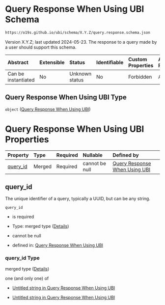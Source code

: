 # Query Response When Using UBI Schema

```txt
https://o19s.github.io/ubi/schema/X.Y.Z/query.response.schema.json
```

Version X.Y.Z; last updated 2024-05-23.  The response to a query made by a user should support this schema.

| Abstract            | Extensible | Status         | Identifiable | Custom Properties | Additional Properties | Access Restrictions | Defined In                                                                                      |
| :------------------ | :--------- | :------------- | :----------- | :---------------- | :-------------------- | :------------------ | :---------------------------------------------------------------------------------------------- |
| Can be instantiated | No         | Unknown status | No           | Forbidden         | Allowed               | none                | [query.response.schema.json](../../out/X.Y.Z/query.response.schema.json "open original schema") |

## Query Response When Using UBI Type

`object` ([Query Response When Using UBI](query.md))

# Query Response When Using UBI Properties

| Property               | Type   | Required | Nullable       | Defined by                                                                                                                                              |
| :--------------------- | :----- | :------- | :------------- | :------------------------------------------------------------------------------------------------------------------------------------------------------ |
| [query\_id](#query_id) | Merged | Required | cannot be null | [Query Response When Using UBI](query-properties-query_id.md "https://o19s.github.io/ubi/schema/X.Y.Z/query.response.schema.json#/properties/query_id") |

## query\_id

The unique identifier of a query, typically a UUID, but can be any string.

`query_id`

* is required

* Type: merged type ([Details](query-properties-query_id.md))

* cannot be null

* defined in: [Query Response When Using UBI](query-properties-query_id.md "https://o19s.github.io/ubi/schema/X.Y.Z/query.response.schema.json#/properties/query_id")

### query\_id Type

merged type ([Details](query-properties-query_id.md))

one (and only one) of

* [Untitled string in Query Response When Using UBI](query-properties-query_id-oneof-0.md "check type definition")

* [Untitled string in Query Response When Using UBI](query-properties-query_id-oneof-1.md "check type definition")
